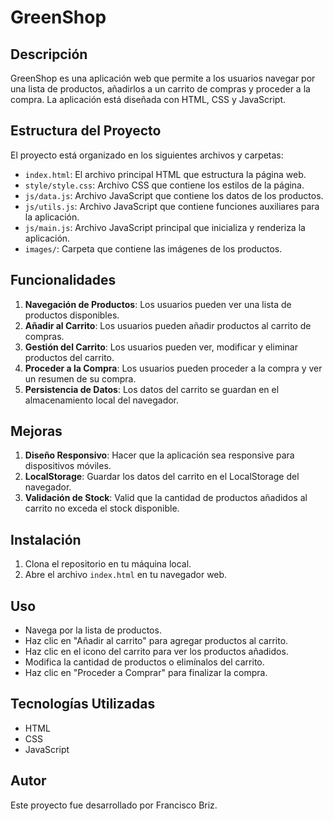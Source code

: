 # GreenShop

## Descripción

GreenShop es una aplicación web que permite a los usuarios navegar por una lista de productos, añadirlos a un carrito de compras y proceder a la compra. La aplicación está diseñada con HTML, CSS y JavaScript.

## Estructura del Proyecto

El proyecto está organizado en los siguientes archivos y carpetas:

- `index.html`: El archivo principal HTML que estructura la página web.
- `style/style.css`: Archivo CSS que contiene los estilos de la página.
- `js/data.js`: Archivo JavaScript que contiene los datos de los productos.
- `js/utils.js`: Archivo JavaScript que contiene funciones auxiliares para la aplicación.
- `js/main.js`: Archivo JavaScript principal que inicializa y renderiza la aplicación.
- `images/`: Carpeta que contiene las imágenes de los productos.

## Funcionalidades

1. **Navegación de Productos**: Los usuarios pueden ver una lista de productos disponibles.
2. **Añadir al Carrito**: Los usuarios pueden añadir productos al carrito de compras.
3. **Gestión del Carrito**: Los usuarios pueden ver, modificar y eliminar productos del carrito.
4. **Proceder a la Compra**: Los usuarios pueden proceder a la compra y ver un resumen de su compra.
5. **Persistencia de Datos**: Los datos del carrito se guardan en el almacenamiento local del navegador.

## Mejoras

1. **Diseño Responsivo**: Hacer que la aplicación sea responsive para dispositivos móviles.
2. **LocalStorage**: Guardar los datos del carrito en el LocalStorage del navegador.
3. **Validación de Stock**: Valid que la cantidad de productos añadidos al carrito no exceda el stock disponible.

## Instalación

1. Clona el repositorio en tu máquina local.
2. Abre el archivo `index.html` en tu navegador web.

## Uso

- Navega por la lista de productos.
- Haz clic en "Añadir al carrito" para agregar productos al carrito.
- Haz clic en el icono del carrito para ver los productos añadidos.
- Modifica la cantidad de productos o elimínalos del carrito.
- Haz clic en "Proceder a Comprar" para finalizar la compra.

## Tecnologías Utilizadas

- HTML
- CSS
- JavaScript

## Autor

Este proyecto fue desarrollado por Francisco Briz.
